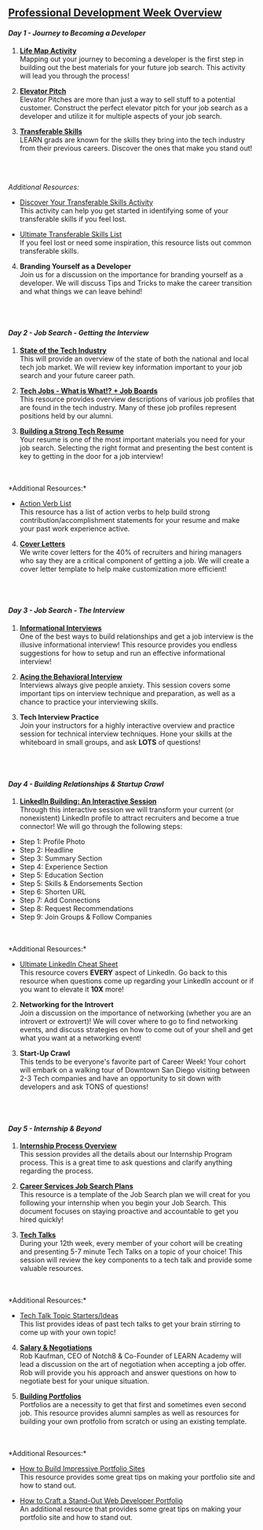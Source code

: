 ## [Professional Development Week Overview](https://drive.google.com/open?id=1dddKX23xKXEA1B3lZmL_vw_ITYcpoJRx)

#### *Day 1 - Journey to Becoming a Developer*

1) **[Life Map Activity](https://drive.google.com/open?id=17Ut3_3E_Rf7P5D3weXe-wSW6hGOBP1m-)**
<br/> Mapping out your journey to becoming a developer is the first step in building out the best materials for your future job search. This activity will lead you through the process!

2) **[Elevator Pitch](https://drive.google.com/open?id=193m55eSrEp2dKyDBrY6TuWrsikBBKe3Y)**
<br/> Elevator Pitches are more than just a way to sell stuff to a potential customer. Construct the perfect elevator pitch for your job search as a developer and utilize it for multiple aspects of your job search.

3) **[Transferable Skills](https://drive.google.com/open?id=1U1c8za1l-0qkrXJv1duSMqFmZAkFssSi)**
<br/> LEARN grads are known for the skills they bring into the tech industry from their previous careers. Discover the ones that make you stand out!
<br/>
<br/>

*Additional Resources:*

* [Discover Your Transferable Skills Activity](https://drive.google.com/open?id=1b73wQ4qGm7JoPYCNhC9ZaOYSCNIl2Iq_)
<br/> This activity can help you get started in identifying some of your transferable skills if you feel lost.

* [Ultimate Transferable Skills List](https://drive.google.com/open?id=1OA1g9bp9NBexCRj_bunBuywC5GzFVNwA)
<br/> If you feel lost or need some inspiration, this resource lists out common transferable skills.

4) **Branding Yourself as a Developer**
<br/>Join us for a discussion on the importance for branding yourself as a developer. We will discuss Tips and Tricks to make the career transition and what things we can leave behind!
<br/>
<br/>

#### *Day 2 - Job Search - Getting the Interview*
1) **[State of the Tech Industry](https://drive.google.com/open?id=1v4GmtTl2Gh6juS4zauRUCpPF_AvgIdMR)**
<br/> This will provide an overview of the state of both the national and local tech job market. We will review key information important to your job search and your future career path.

2) **[Tech Jobs - What is What!? + Job Boards](https://drive.google.com/open?id=1Kw3ULL8zNMPnHqfXCaxtNHtLDLm7GjkN)**
<br/> This resource provides overview descriptions of various job profiles that are found in the tech industry. Many of these job profiles represent positions held by our alumni.

3) **[Building a Strong Tech Resume](https://drive.google.com/open?id=1w7w61ydBnilj6Qbpa_kDqMCqMf-7UWg9)**
<br/> Your resume is one of the most important materials you need for your job search. Selecting the right format and presenting the best content is key to getting in the door for a job interview!
<br/>
<br/> *Additional Resources:*

* [Action Verb List](https://drive.google.com/open?id=1XpRV4ql5GAsGvVbZ5UuNOUcfGKo5c0t-)
<br/> This resource has a list of action verbs to help build strong contribution/accomplishment statements for your resume and make your past work experience active.

4) **[Cover Letters](https://drive.google.com/open?id=1mW5Af05lVgDEipA5eRveLLh2R3YTwQLf)**
<br/> We write cover letters for the 40% of recruiters and hiring managers who say they are a critical component of getting a job. We will create a cover letter template to help make customization more efficient!
<br/>
<br/>

#### *Day 3 - Job Search - The Interview*
1) **[Informational Interviews](https://drive.google.com/open?id=1-IVvsEtlVhac3xDDxP_eaErmf2wSkLph)**
<br/> One of the best ways to build relationships and get a job interview is the illusive informational interview! This resource provides you endless suggestions for how to setup and run an effective informational interview!

2) **[Acing the Behavioral Interview](https://drive.google.com/open?id=1NRddcU03eKF_pqqP4_crNF3C7eg2lXPl)**
<br/> Interviews always give people anxiety. This session covers some important tips on interview technique and preparation, as well as a chance to practice your interviewing skills.

3) **Tech Interview Practice**
<br/> Join your instructors for a highly interactive overview and practice session for technical interview techniques. Hone your skills at the whiteboard in small groups, and ask **LOTS** of questions!
<br/>
<br/>

#### *Day 4 - Building Relationships & Startup Crawl*
1) **[LinkedIn Building: An Interactive Session](https://drive.google.com/open?id=1v2Nyp3aXDWOtyNv6fkG5utiZ2xvXP_rV)**
<br/> Through this interactive session we will transform your current (or nonexistent) LinkedIn profile to attract recruiters and become a true connector! We will go through the following steps:
* Step 1: Profile Photo
* Step 2: Headline
* Step 3: Summary Section
* Step 4: Experience Section
* Step 5: Education Section
* Step 5: Skills & Endorsements Section
* Step 6: Shorten URL
* Step 7: Add Connections
* Step 8: Request Recommendations
* Step 9: Join Groups & Follow Companies
<br/>
<br/> *Additional Resources:*

  * [Ultimate LinkedIn Cheat Sheet](https://drive.google.com/open?id=1HxvJTEc7kieYLx7Stk21fK6Z-75zqX_h)
<br/> This resource covers **EVERY** aspect of LinkedIn. Go back to this resource when questions come up regarding your LinkedIn account or if you want to elevate it **10X** more!

2) **Networking for the Introvert**
<br/> Join a discussion on the importance of networking (whether you are an introvert or extrovert)! We will cover where to go to find networking events, and discuss strategies on how to come out of your shell and get what you want at a networking event!

3) **Start-Up Crawl**
<br/> This tends to be everyone's favorite part of Career Week! Your cohort will embark on a walking tour of Downtown San Diego visiting between 2-3 Tech companies and have an  opportunity to sit down with developers and ask TONS of questions!
<br/>
<br/>

#### *Day 5 - Internship & Beyond*  
1) **[Internship Process Overview](https://drive.google.com/open?id=1oBpMMn7nykiQT0Z-93L7A_IVakrqgU6G)**
<br/> This session provides all the details about our Internship Program process. This is a great time to ask questions and clarify anything regarding the process.  

2) **[Career Services Job Search Plans](https://drive.google.com/open?id=1KivnNnnfU0c4Ood3vK0TO1wX5yuwmld1)**
<br/> This resource is a template of the Job Search plan we will creat for you following your internship when you begin your Job Search. This document focuses on staying proactive and accountable to get you hired quickly!

3) **[Tech Talks](https://drive.google.com/open?id=11q_2BpRUPlJS4S9qhnAkg3RrspiaddNe)**
<br/> During your 12th week, every member of your cohort will be creating and presenting 5-7 minute Tech Talks on a topic of your choice! This session will review the key components to a tech talk and provide some valuable resources.
<br/>
<br/> *Additional Resources:*

* [Tech Talk Topic Starters/Ideas](https://drive.google.com/open?id=1811BkX7WWTvLMQ12PxJad1Tl1Sq33L3J)
<br/> This list provides ideas of past tech talks to get your brain stirring to come up with your own topic!

4) **[Salary & Negotiations](https://drive.google.com/open?id=1GUzsyupn7Qyayk0w4ROglVYI7KQFf9BL)**
<br/> Rob Kaufman, CEO of Notch8 & Co-Founder of LEARN Academy will lead a discussion on the art of negotiation when accepting a job offer. Rob will provide you his approach and answer questions on how to negotiate best for your unique situation.

5) **[Building Portfolios](https://drive.google.com/open?id=1vYhNrOx53CZCc9anWNTEKdHBOtG4j5V3_uwaBBA8bCY)**
<br/> Portfolios are a necessity to get that first and sometimes even second job. This resource provides alumni samples as well as resources for building your own protfolio from scratch or using an existing template.
<br/>
<br/> *Additional Resources:*

* [How to Build Impressive Portfolio Sites](https://drive.google.com/open?id=1GqS63bnway1oRShBycZ0HtuhihSTguOaNJnM7xxX1F0)
<br/> This resource provides some great tips on making your portfolio site and how to stand out.

* [How to Craft a Stand-Out Web Developer Portfolio](https://drive.google.com/open?id=1ZP7eTOdXXJA45G-3xbKUX5ThC1I2g-1X45E5zfbRDi8)
<br/> An additional resource that provides some great tips on making your portfolio site and how to stand out.

